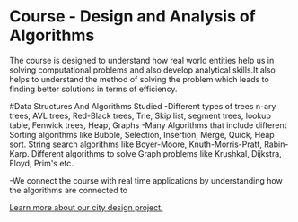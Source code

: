 
# Course - Design and Analysis of Algorithms

The course is designed to understand how real world entities help us in solving computational problems and also develop analytical skills.It also helps to understand the method of solving the problem which leads to finding better solutions in terms of efficiency.

#Data Structures And Algorithms Studied
-Different types of trees n-ary trees, AVL trees, Red-Black trees, Trie, Skip list, segment trees, lookup table, Fenwick trees, Heap, Graphs
-Many Algorithms that include different Sorting algorithms like Bubble, Selection, Insertion, Merge, Quick, Heap sort. String search algorithms like Boyer-Moore, Knuth-Morris-Pratt, Rabin-Karp. Different algorithms to solve Graph problems like Krushkal, Dijkstra, Floyd, Prim's etc.

-We connect the course with real time applications by understanding how the algorithms are connected to 

[Learn more about our city design project.](City_Details.md)
